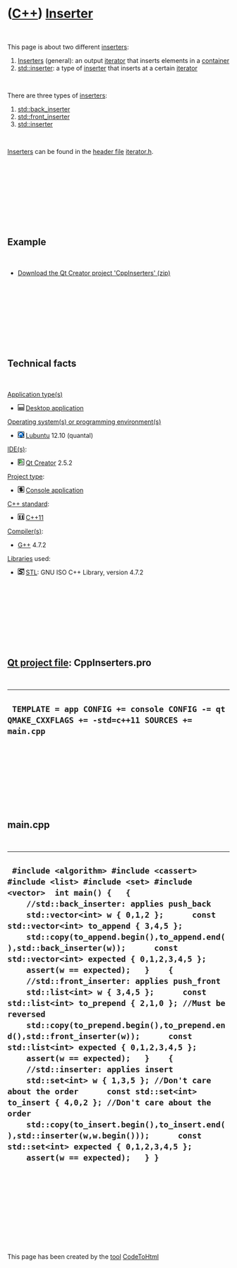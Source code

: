 



 

 

 

 

 

([C++](Cpp.md)) [Inserter](CppInserter.md)
============================================

 

This page is about two different [inserters](CppInserter.md):

1.  [Inserters](CppInserter.md) (general): an output
    [iterator](CppIterator.md) that inserts elements in a
    [container](CppContainer.md)
2.  [std::inserter](CppStdInserter.md): a type of
    [inserter](CppInserter.md) that inserts at a certain
    [iterator](CppIterator.md)

 

There are three types of [inserters](CppInserter.md):

1.  [std::back\_inserter](CppStdBack_inserter.md)
2.  [std::front\_inserter](CppStdFront_inserter.md)
3.  [std::inserter](CppStdInserter.md)

 

[Inserters](CppInserter.md) can be found in the [header
file](CppHeaderFile.md) [iterator.h](CppIteratorH.md).

 

 

 

 

 

Example
-------

 

-   [Download the Qt Creator project
    'CppInserters' (zip)](CppInserters.zip)

 

 

 

 

 

Technical facts
---------------

 

[Application type(s)](CppApplication.md)

-   ![Desktop](PicDesktop.png) [Desktop
    application](CppDesktopApplication.md)

[Operating system(s) or programming environment(s)](CppOs.md)

-   ![Lubuntu](PicLubuntu.png) [Lubuntu](CppLubuntu.md) 12.10 (quantal)

[IDE(s)](CppIde.md):

-   ![Qt Creator](PicQtCreator.png) [Qt Creator](CppQtCreator.md) 2.5.2

[Project type](CppQtProjectType.md):

-   ![console](PicConsole.png) [Console
    application](CppConsoleApplication.md)

[C++ standard](CppStandard.md):

-   ![C++11](PicCpp11.png) [C++11](Cpp11.md)

[Compiler(s)](CppCompiler.md):

-   [G++](CppGpp.md) 4.7.2

[Libraries](CppLibrary.md) used:

-   ![STL](PicStl.png) [STL](CppStl.md): GNU ISO C++ Library, version
    4.7.2

 

 

 

 

 

[Qt project file](CppQtProjectFile.md): CppInserters.pro
---------------------------------------------------------

 

  ---------------------------------------------------------------------------------------------------
  ` TEMPLATE = app CONFIG += console CONFIG -= qt QMAKE_CXXFLAGS += -std=c++11 SOURCES += main.cpp`
  ---------------------------------------------------------------------------------------------------

 

 

 

 

 

main.cpp
--------

 

  -----------------------------------------------------------------------------------------------------------------------------------------------------------------------------------------------------------------------------------------------------------------------------------------------------------------------------------------------------------------------------------------------------------------------------------------------------------------------------------------------------------------------------------------------------------------------------------------------------------------------------------------------------------------------------------------------------------------------------------------------------------------------------------------------------------------------------------------------------------------------------------------------------------------------------------------------------------------------------------------------------------------------------------------------------------------------------------
  ` #include <algorithm> #include <cassert> #include <list> #include <set> #include <vector>  int main() {   {     //std::back_inserter: applies push_back     std::vector<int> w { 0,1,2 };      const std::vector<int> to_append { 3,4,5 };      std::copy(to_append.begin(),to_append.end(),std::back_inserter(w));      const std::vector<int> expected { 0,1,2,3,4,5 };     assert(w == expected);   }    {     //std::front_inserter: applies push_front     std::list<int> w { 3,4,5 };      const std::list<int> to_prepend { 2,1,0 }; //Must be reversed      std::copy(to_prepend.begin(),to_prepend.end(),std::front_inserter(w));      const std::list<int> expected { 0,1,2,3,4,5 };     assert(w == expected);   }    {     //std::inserter: applies insert     std::set<int> w { 1,3,5 }; //Don't care about the order      const std::set<int> to_insert { 4,0,2 }; //Don't care about the order      std::copy(to_insert.begin(),to_insert.end(),std::inserter(w,w.begin()));      const std::set<int> expected { 0,1,2,3,4,5 };     assert(w == expected);   } }`
  -----------------------------------------------------------------------------------------------------------------------------------------------------------------------------------------------------------------------------------------------------------------------------------------------------------------------------------------------------------------------------------------------------------------------------------------------------------------------------------------------------------------------------------------------------------------------------------------------------------------------------------------------------------------------------------------------------------------------------------------------------------------------------------------------------------------------------------------------------------------------------------------------------------------------------------------------------------------------------------------------------------------------------------------------------------------------------------

 

 

 

 

 





 




This page has been created by the [tool](Tools.md)
[CodeToHtml](ToolCodeToHtml.md)
